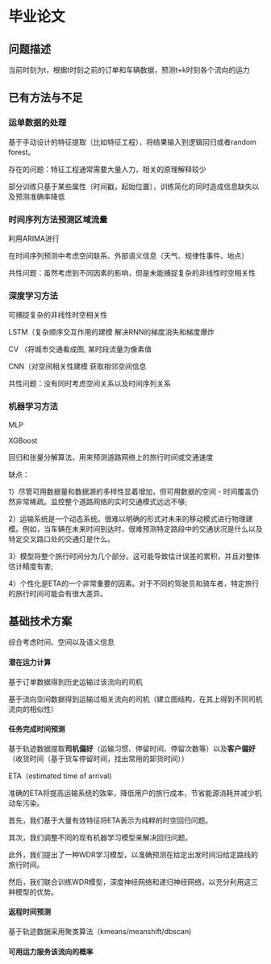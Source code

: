 # 毕业论文

## 问题描述

 当前时刻为t，根据t时刻之前的订单和车辆数据，预测t+k时刻各个流向的运力

## 已有方法与不足

### 运单数据的处理

基于手动设计的特征提取（比如特征工程），将结果输入到逻辑回归或者random forest。

存在的问题：特征工程通常需要大量人力，相关的原理解释较少

部分训练只基于某些属性（时间戳，起始位置），训练简化的同时造成信息缺失以及预测准确率降低

### 时间序列方法预测区域流量

利用ARIMA进行

在时间序列预测中考虑空间联系、外部语义信息（天气、规律性事件、地点）

共性问题：虽然考虑到不同因素的影响，但是未能捕捉复杂的非线性时空相关性

### 深度学习方法

可捕捉复杂的非线性时空相关性

LSTM（复杂顺序交互作用的建模 解决RNN的梯度消失和梯度爆炸

CV （将城市交通看成图, 某时段流量为像素值 

CNN（对空间相关性建模 获取相邻空间信息

共性问题：没有同时考虑空间关系以及时间序列关系

### 机器学习方法

MLP

XGBoost

回归和张量分解算法，用来预测道路网络上的旅行时间或交通速度

缺点：

1）尽管可用数据量和数据源的多样性显着增加，但可用数据的空间 - 时间覆盖仍然非常稀疏。监控整个道路网络的实时交通模式远远不够; 

2）运输系统是一个动态系统。很难以明确的形式对未来的移动模式进行物理建模。例如，当车辆在未来时间到达时，很难预测特定路段中的交通状况是什么以及特定交叉路口处的交通灯是什么。

3）模型将整个旅行时间分为几个部分。这可能导致估计误差的累积，并且对整体估计精度有害;

4）个性化是ETA的一个非常重要的因素。对于不同的驾驶员和骑车者，特定旅行的旅行时间可能会有很大差异。

## 基础技术方案

综合考虑时间、空间以及语义信息

#### 潜在运力计算

基于订单数据得到历史运输过该流向的司机

基于流向空间数据得到运输过相关流向的司机（建立图结构，在其上得到不同司机流向的相似性）

#### 任务完成时间预测

基于轨迹数据提取**司机偏好**（运输习惯、停留时间、停留次数等）以及**客户偏好**（收货时间（基于货车停留时间，找出常用的卸货时间））

ETA（estimated time of arrival)

准确的ETA将提高运输系统的效率，降低用户的旅行成本，节省能源消耗并减少机动车污染。

首先，我们基于大量有效特征将ETA表示为纯粹的时空回归问题。

其次，我们调整不同的现有机器学习模型来解决回归问题。

此外，我们提出了一种WDR学习模型，以准确预测在给定出发时间沿给定路线的旅行时间。

然后，我们联合训练WDR模型，深度神经网络和递归神经网络，以充分利用这三种模型的优势。

#### 返程时间预测 

基于轨迹数据采用聚类算法（kmeans/meanshift/dbscan)

#### 可用运力服务该流向的概率